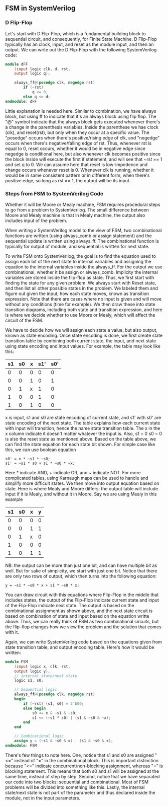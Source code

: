 ## FSM in SystemVerilog

### D Flip-Flop

Let's start with D Flip-Flop, which is a fundamental building block to sequential circuit, and consequently, for Finite State Machine. D Flip-Flop typically has an clock, input, and reset as the module input, and then an output. We can write out the D Flip-Flop with the following SystemVerilog code:

```verilog
module dFF
	(input logic clk, d, rst,
	output logic q);

	always_ff@(posedge clk, negedge rst)
		if (~rst)
			q <= 0;
		else q <= d;
endmodule: dFF
```

Little explanation is needed here. Similar to combination, we have always block, but using ff to indicate that it's an always block using flip flop. The "@" symbol indicate that the always block gets executed whenever there's a change in the parenthesis variables. Inside the parenthese we hae clock (clk), and reset(rst), but only when they occur at a specific value. The "posedge" occurs when there's positive/rising edge of clk, and "negedge" occurs when there's negative/falling edge of rst. Thus, whenever rst is equal to 0, reset occurs, whether it would be in negative edge since negedge is conditional here, but also whenever clk becomes positive since the block inside will execute the first if statement, and will see that ~rst == 1 and set q to 0. We can assume here that reset is low-impedence and change occurs whenever reset is 0. Whenever clk is running, whether it would be in same consistent pattern or in different form, when there's positive edge, so long as rst == 1, the output will be its input.

### Steps from FSM to SystemVerilog Code

Whether it will be Moore or Mealy machine, FSM requires procedural steps to go from a problem to SystemVerilog. The small difference between Moore and Mealy machine is that in Mealy machine, the output also includes input of the problem.

When writing a SystemVerilog model to the view of FSM, two combinational functions are written (using always_comb or assign statement) and the sequential update is written using always_ff. The combinational function is typically for output of module, and sequential is written for next state.

To write FSM onto SystemVerilog, the goal is to find the equation used to assign each bit of the next state to internal variables and assigning the equation to the internal variables inside the always_ff. For the output we use combinational, whether it be assign or always_comb. Implicity the internal variables are stored inside the flip-flop as state. Thus, we first start with finding the state for any given problem. We always start with Reset state, and then list all other possible states in the problem. We labeled them and figure out given the input, how each state moves, known as transition expression. Note that there are cases where no input is given and will move without any conditions (time for example). We then draw these into state transition diagrams, including both state and transition expression, and here is where we decide whether to use Moore or Mealy, which will affect the circuit of the FSM.

We have to decide how we will assign each state a value, but also output, known as state encoding. Once state encoding is done, we first create state transition table by combining both current state, the input, and next state using state encoding and input values. For example, the table may look like this:

| s1  | s0  | x   | s1' | s0' |
| --- | --- | --- | --- | --- |
| 0   | 0   | 0   | 0   | 0   |
| 0   | 0   | 1   | 0   | 1   |
| 0   | 1   | x   | 1   | 0   |
| 1   | 0   | 0   | 1   | 0   |
| 1   | 0   | 1   | 0   | 0   |

x is input, s1 and s0 are state encoding of current state, and s1' with s0' are state encoding of the next state. The table explains how each current state with input will transition, hence the name state transition table. The x in the x column indicate it doesn't matter whatever the input is. Also, s1 = 0 s0 = 0 is also the reset state as mentioned above. Based on the table above, we can find the state equation for each state bit shown. For simple case like this, we can use boolean equation

```
s0' = x * ~s1 * ~s0;
s1' = ~s1 * s0 + s1 * ~s0 * ~x;
```

Here \* indicate AND, + indicate OR, and ~ indicate NOT. For more complicated tables, using Karnaugh maps can be used to handle and simplify more difficult states. We then move into output equation based on state. Here is where Mealy and Moore differs: the output table will include input if it is Mealy, and without it in Moore. Say we are using Mealy in this example

| s1  | s0  | x   | y   |
| --- | --- | --- | --- |
| 0   | 0   | 0   | 0   |
| 0   | 0   | 1   | 1   |
| 0   | 1   | x   | 0   |
| 1   | 0   | 0   | 0   |
| 1   | 0   | 1   | 1   |

NB: the output can be more than just one bit, and can have multiple bit as well. But for sake of simplicity, we start with just one bit. Notice that there are only two rows of output, which then turns into the following equation:

```
y = ~s1 * ~s0 * x + s1 * ~s0 * x;
```

You can draw circuit with this equations where Flip-Flop in the middle that includes states, the output of the Flip-Flop indicate current state and input of the Flip-Flop indicate next state. The output is based on the combinational assignment as shown above, and the next state circuit is based on combination of state and input based on the equation writte above. Thus, we can really think of FSM as two combinational circuits, but the flip-flop changes how we view the problem and the solution that comes with it.

Again, we can write SystemVerilog code based on the equations given from state transition table, and output encoding table. Here's how it would be written:

```verilog
module FSM
	(input logic x, clk, rst,
	output logic y);
	// internal state/next state
	logic s1, s0;

	// Sequential logic
	always_ff@(posedge clk, negedge rst)
	begin
		if (~rst) {s1, s0} = 2'b00;
		else begin
			s0 <= x & ~s1 & ~s0;
			s1 <= (~s1 * s0) | (s1 & ~s0 & ~x);
		end
	end

	// Combinational logic
	assign y = (~s1 & ~s0 & x) | (s1 & ~s0 & x);
endmodule: FSM
```

There's few things to note here. One, notice that s1 and s0 are assigned "<=" instead of "=" in the combinational block. This is important distinction because "<=" indicate concurrent/non-blocking assignment, whereas "=" is blocking statement. This means that both s0 and s1 will be assigned at the same time, instead of step by step. Second, notice that we have separated our code into two blocks: sequential and combinational. Most of FSM problems will be divided into something like this. Lastly, the internal state/next state is not part of the parameter and thus declared inside the module, not in the input parameters.
